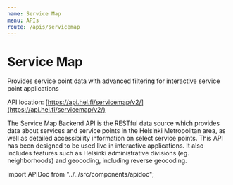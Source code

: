 ```yaml
---
name: Service Map
menu: APIs
route: /apis/servicemap
---
```



# Service Map

Provides service point data with advanced filtering for interactive service point applications

API location: [https://api.hel.fi/servicemap/v2/](https://api.hel.fi/servicemap/v2/)

The Service Map Backend API is the RESTful data source which provides data about services and service points in the Helsinki Metropolitan area, as well as detailed accessibility information on select service points. This API has been designed to be used live in interactive applications. It also includes features such as Helsinki administrative divisions (eg. neighborhoods) and geocoding, including reverse geocoding.

import APIDoc from "../../src/components/apidoc";

<APIDoc doc="https://raw.githubusercontent.com/City-of-Helsinki/smbackend/master/specification.swagger2.0.yaml" />
